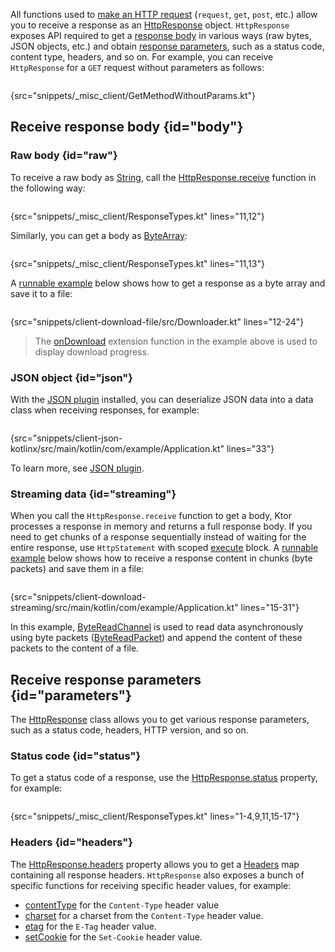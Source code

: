 [//]: # (title: Receiving responses)

All functions used to [make an HTTP request](request.md) (`request`, `get`, `post`, etc.) allow you to receive a response as an [HttpResponse](https://api.ktor.io/ktor-client/ktor-client-core/ktor-client-core/io.ktor.client.statement/-http-response/index.html) object. `HttpResponse` exposes API required to get a [response body](#body) in various ways (raw bytes, JSON objects, etc.) and obtain [response parameters](#parameters), such as a status code, content type, headers, and so on. For example, you can receive `HttpResponse` for a `GET` request without parameters as follows:

```kotlin
```
{src="snippets/_misc_client/GetMethodWithoutParams.kt"}


## Receive response body {id="body"}

### Raw body {id="raw"}

To receive a raw body as [String](https://kotlinlang.org/api/latest/jvm/stdlib/kotlin/-string/), call the [HttpResponse.receive](https://api.ktor.io/ktor-client/ktor-client-core/ktor-client-core/io.ktor.client.call/receive.html) function in the following way:

```kotlin
```
{src="snippets/_misc_client/ResponseTypes.kt" lines="11,12"}

Similarly, you can get a body as [ByteArray](https://kotlinlang.org/api/latest/jvm/stdlib/kotlin/-byte-array/):

```kotlin
```
{src="snippets/_misc_client/ResponseTypes.kt" lines="11,13"}

A [runnable example](https://github.com/ktorio/ktor-documentation/tree/main/codeSnippets/snippets/client-download-file) below shows how to get a response as a byte array and save it to a file:
```kotlin
```
{src="snippets/client-download-file/src/Downloader.kt" lines="12-24"}

> The [onDownload](https://api.ktor.io/ktor-client/ktor-client-core/ktor-client-core/io.ktor.client.features/on-download.html) extension function in the example above is used to display download progress.

### JSON object {id="json"}

With the [JSON plugin](json.md) installed, you can deserialize JSON data into a data class when receiving responses, for example:

```kotlin
```
{src="snippets/client-json-kotlinx/src/main/kotlin/com/example/Application.kt" lines="33"}

To learn more, see [JSON plugin](json.md#receive_send_data).


### Streaming data {id="streaming"}

When you call the `HttpResponse.receive` function to get a body, Ktor processes a response in memory and returns a full response body. If you need to get chunks of a response sequentially instead of waiting for the entire response, use `HttpStatement` with scoped [execute](https://api.ktor.io/ktor-client/ktor-client-core/ktor-client-core/io.ktor.client.statement/-http-statement/execute.html) block. A [runnable example](https://github.com/ktorio/ktor-documentation/tree/main/codeSnippets/snippets/client-download-streaming) below shows how to receive a response content in chunks (byte packets) and save them in a file:

```kotlin
```
{src="snippets/client-download-streaming/src/main/kotlin/com/example/Application.kt" lines="15-31"}

In this example, [ByteReadChannel](https://api.ktor.io/ktor-io/ktor-io/io.ktor.utils.io/-byte-read-channel/index.html) is used to read data asynchronously using byte packets ([ByteReadPacket](https://api.ktor.io/ktor-io/ktor-io/io.ktor.utils.io.core/-byte-read-packet/index.html)) and append the content of these packets to the content of a file.


## Receive response parameters {id="parameters"}

The [HttpResponse](https://api.ktor.io/ktor-client/ktor-client-core/ktor-client-core/io.ktor.client.statement/-http-response/index.html) class allows you to get various response parameters, such as a status code, headers, HTTP version, and so on.

### Status code {id="status"}

To get a status code of a response, use the [HttpResponse.status](https://api.ktor.io/ktor-client/ktor-client-core/ktor-client-core/io.ktor.client.statement/-http-response/status.html) property, for example:

```kotlin
```
{src="snippets/_misc_client/ResponseTypes.kt" lines="1-4,9,11,15-17"}


### Headers {id="headers"}
The [HttpResponse.headers](https://api.ktor.io/ktor-http/ktor-http/io.ktor.http/-http-message/headers.html) property allows you to get a [Headers](https://api.ktor.io/ktor-http/ktor-http/io.ktor.http/-headers/index.html) map containing all response headers. `HttpResponse` also exposes a bunch of specific functions for receiving specific header values, for example:
* [contentType](https://api.ktor.io/ktor-http/ktor-http/io.ktor.http/content-type.html) for the `Content-Type` header value
* [charset](https://api.ktor.io/ktor-http/ktor-http/io.ktor.http/charset.html) for a charset from the `Content-Type` header value.
* [etag](https://api.ktor.io/ktor-http/ktor-http/io.ktor.http/etag.html) for the `E-Tag` header value.
* [setCookie](https://api.ktor.io/ktor-http/ktor-http/io.ktor.http/set-cookie.html) for the `Set-Cookie` header value.



